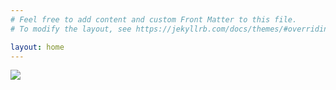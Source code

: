 ```yaml
---
# Feel free to add content and custom Front Matter to this file.
# To modify the layout, see https://jekyllrb.com/docs/themes/#overriding-theme-defaults

layout: home
---
```


<img src="/assets/elements_of_inductive_inference.png">

<!--
<object data="/assets/elements_of_inductive_inference.pdf" type="application/pdf" width="700px" height="700px">
<embed src="/assets/elements_of_inductive_inference.pdf">
<p>This browser does not support PDFs. Please download the PDF to view it:
<a href="/assets/elements_of_inductive_inference.pdf">Download PDF</a>.
</p>
</embed>
</object>
-->

